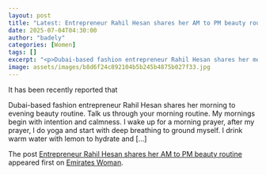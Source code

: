```yaml
---
layout: post
title: "Latest: Entrepreneur Rahil Hesan shares her AM to PM beauty routine"
date: 2025-07-04T04:30:00
author: "badely"
categories: [Women]
tags: []
excerpt: "<p>Dubai-based fashion entrepreneur Rahil Hesan shares her morning to evening beauty routine. Talk us through your morning routine. My mornings begin "
image: assets/images/b8d6f24c892104b5b245b4875b027f33.jpg
---
```


It has been recently reported that <p>Dubai-based fashion entrepreneur Rahil Hesan shares her morning to evening beauty routine. Talk us through your morning routine. My mornings begin with intention and calmness. I wake up for a morning prayer, after my prayer, I do yoga and start with deep breathing to ground myself. I drink warm water with lemon to hydrate and [&#8230;]</p>
<p>The post <a href="https://emirateswoman.com/entrepreneur-rahil-hesan-shares-her-am-to-pm-beauty-routine/" rel="nofollow">Entrepreneur Rahil Hesan shares her AM to PM beauty routine</a> appeared first on <a href="https://emirateswoman.com" rel="nofollow">Emirates Woman</a>.</p>

